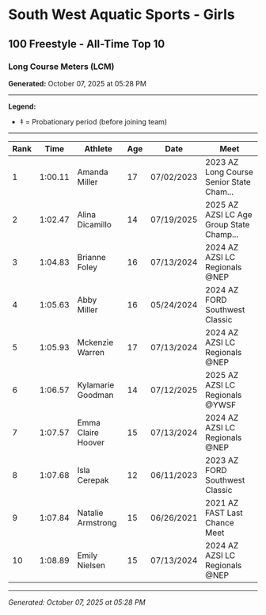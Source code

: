 # South West Aquatic Sports - Girls
## 100 Freestyle - All-Time Top 10
### Long Course Meters (LCM)

**Generated:** October 07, 2025 at 05:28 PM

---

**Legend:**
- ‡ = Probationary period (before joining team)

---

| Rank | Time | Athlete | Age | Date | Meet |
|------|------|---------|-----|------|------|
| 1 | 1:00.11 | Amanda Miller | 17 | 07/02/2023 | 2023 AZ Long Course Senior State Cham... |
| 2 | 1:02.47 | Alina Dicamillo | 14 | 07/19/2025 | 2025 AZ AZSI LC Age Group State Champ... |
| 3 | 1:04.83 | Brianne Foley | 16 | 07/13/2024 | 2024 AZ AZSI LC Regionals @NEP |
| 4 | 1:05.63 | Abby Miller | 16 | 05/24/2024 | 2024 AZ FORD Southwest Classic |
| 5 | 1:05.93 | Mckenzie Warren | 17 | 07/13/2024 | 2024 AZ AZSI LC Regionals @NEP |
| 6 | 1:06.57 | Kylamarie Goodman | 14 | 07/12/2025 | 2025 AZ AZSI LC Regionals @YWSF |
| 7 | 1:07.57 | Emma Claire Hoover | 15 | 07/13/2024 | 2024 AZ AZSI LC Regionals @NEP |
| 8 | 1:07.68 | Isla Cerepak | 12 | 06/11/2023 | 2023 AZ FORD Southwest Classic |
| 9 | 1:07.84 | Natalie Armstrong | 15 | 06/26/2021 | 2021 AZ FAST Last Chance Meet |
| 10 | 1:08.89 | Emily Nielsen | 15 | 07/13/2024 | 2024 AZ AZSI LC Regionals @NEP |

---

*Generated: October 07, 2025 at 05:28 PM*
